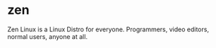 zen
===

Zen Linux is a Linux Distro for everyone. Programmers, video editors, normal users, anyone at all.
